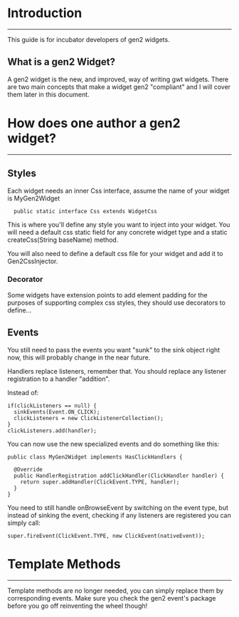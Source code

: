# Introduction #

---

This guide is for incubator developers of gen2 widgets.

## What is a gen2 Widget? ##

A gen2 widget is the new, and improved, way of writing gwt widgets.  There are two main concepts that make a widget gen2 "compliant" and I will cover them later in this document.

# How does one author a gen2 widget? #

---

## Styles ##
Each widget needs an inner Css interface, assume the name of your widget is MyGen2Widget
```
  public static interface Css extends WidgetCss
```

This is where you'll define any style you want to inject into your widget.
You will need a default css static field for any concrete widget type and a static createCss(String baseName) method.

You will also need to define a default css file for your widget and add it to Gen2CssInjector.


### Decorator ###
Some widgets have extension points to add element padding for the purposes of supporting complex css styles, they should use decorators to define...

## Events ##


You still need to pass the events you want "sunk" to the sink object right now, this will probably change in the near future.


Handlers replace listeners, remember that.  You should replace any listener registration to a handler "addition".


Instead of:


```
if(clickListeners == null) {
  sinkEvents(Event.ON_CLICK);
  clickListeners = new ClickListenerCollection(); 
}
clickListeners.add(handler);
```

You can now use the new specialized events and do something like this:

```
public class MyGen2Widget implements HasClickHandlers {

  @Override
  public HandlerRegistration addClickHandler(ClickHandler handler) {
    return super.addHandler(ClickEvent.TYPE, handler);
  }
}

```

You need to still handle onBrowseEvent by switching on the event type, but instead of sinking the event, checking if any listeners are
registered you can simply call:

```
super.fireEvent(ClickEvent.TYPE, new ClickEvent(nativeEvent));
```

# Template Methods #

---


Template methods are no longer needed, you can simply replace them by corresponding events.  Make sure you check the gen2 event's package before you go off reinventing the wheel though!
